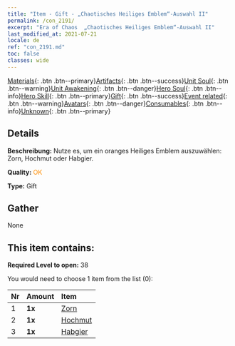 ```yaml
---
title: "Item - Gift - „Chaotisches Heiliges Emblem“-Auswahl II"
permalink: /con_2191/
excerpt: "Era of Chaos  „Chaotisches Heiliges Emblem“-Auswahl II"
last_modified_at: 2021-07-21
locale: de
ref: "con_2191.md"
toc: false
classes: wide
---
```

 [Materials](/ItemsDE/){: .btn .btn--primary}[Artifacts](/ItemsDE/Artifacts/){: .btn .btn--success}[Unit Soul](/ItemsDE/UnitSoul/){: .btn .btn--warning}[Unit Awakening](/ItemsDE/UnitAwakening/){: .btn .btn--danger}[Hero Soul](/ItemsDE/HeroSoul/){: .btn .btn--info}[Hero Skill](/ItemsDE/HeroSkill/){: .btn .btn--primary}[Gift](/ItemsDE/Gift/){: .btn .btn--success}[Event related](/ItemsDE/Events/){: .btn .btn--warning}[Avatars](/ItemsDE/Avatars/){: .btn .btn--danger}[Consumables](/ItemsDE/Consumables/){: .btn .btn--info}[Unknown](/ItemsDE/Unknown/){: .btn .btn--primary}

## Details
 **Beschreibung:** Nutze es, um ein oranges Heiliges Emblem auszuwählen: Zorn, Hochmut oder Habgier.

 **Quality:** <span style="color: #FF8C00">OK</span>

 **Type:** Gift

## Gather

  None

## This item contains:

 **Required Level to open:** 38

 You would need to choose 1 item from the list (0):

  | Nr | Amount |     Item    |
  |:---|:-------|:------------|
  | 1 |  **1x** | [Zorn](/de/Emblem/Anger/) |  | 
  | 2 |  **1x** | [Hochmut](/de/Emblem/Arrogance/) |  | 
  | 3 |  **1x** | [Habgier](/de/Emblem/Greed/) |  | 
